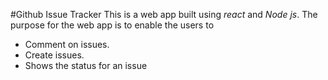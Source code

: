 #Github Issue Tracker
This is a web app built using *react* and *Node js*. 
The purpose for the web app is to enable the users to 
- Comment on issues. 
- Create issues. 
- Shows the status for an issue